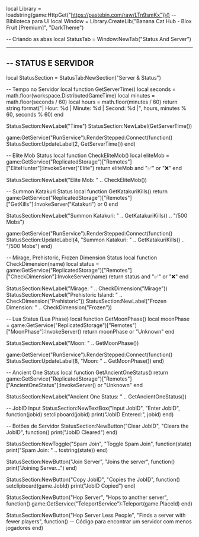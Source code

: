 local Library = loadstring(game:HttpGet("https://pastebin.com/raw/LTn9smKx"))() -- Biblioteca para UI
local Window = Library.CreateLib("Banana Cat Hub - Blox Fruit [Premium]", "DarkTheme")

-- Criando as abas
local StatusTab = Window:NewTab("Status And Server")

-------------------
-- STATUS E SERVIDOR
-------------------
local StatusSection = StatusTab:NewSection("Server & Status")

-- Tempo no Servidor
local function GetServerTime()
    local seconds = math.floor(workspace.DistributedGameTime)
    local minutes = math.floor(seconds / 60)
    local hours = math.floor(minutes / 60)
    return string.format("| Hour: %d | Minute: %d | Second: %d |", hours, minutes % 60, seconds % 60)
end

StatusSection:NewLabel("Time")
StatusSection:NewLabel(GetServerTime())

game:GetService("RunService").RenderStepped:Connect(function()
    StatusSection:UpdateLabel(2, GetServerTime())
end)

-- Elite Mob Status
local function CheckEliteMob()
    local eliteMob = game:GetService("ReplicatedStorage")["Remotes"]["EliteHunter"]:InvokeServer("Elite")
    return eliteMob and "✅" or "❌"
end

StatusSection:NewLabel("Elite Mob: " .. CheckEliteMob())

-- Summon Katakuri Status
local function GetKatakuriKills()
    return game:GetService("ReplicatedStorage")["Remotes"]["GetKills"]:InvokeServer("Katakuri") or 0
end

StatusSection:NewLabel("Summon Katakuri: " .. GetKatakuriKills() .. "/500 Mobs")

game:GetService("RunService").RenderStepped:Connect(function()
    StatusSection:UpdateLabel(4, "Summon Katakuri: " .. GetKatakuriKills() .. "/500 Mobs")
end)

-- Mirage, Prehistoric, Frozen Dimension Status
local function CheckDimension(name)
    local status = game:GetService("ReplicatedStorage")["Remotes"]["CheckDimension"]:InvokeServer(name)
    return status and "✅" or "❌"
end

StatusSection:NewLabel("Mirage: " .. CheckDimension("Mirage"))
StatusSection:NewLabel("Prehistoric Island: " .. CheckDimension("Prehistoric"))
StatusSection:NewLabel("Frozen Dimension: " .. CheckDimension("Frozen"))

-- Lua Status (Lua Phase)
local function GetMoonPhase()
    local moonPhase = game:GetService("ReplicatedStorage")["Remotes"]["MoonPhase"]:InvokeServer()
    return moonPhase or "Unknown"
end

StatusSection:NewLabel("Moon: " .. GetMoonPhase())

game:GetService("RunService").RenderStepped:Connect(function()
    StatusSection:UpdateLabel(8, "Moon: " .. GetMoonPhase())
end)

-- Ancient One Status
local function GetAncientOneStatus()
    return game:GetService("ReplicatedStorage")["Remotes"]["AncientOneStatus"]:InvokeServer() or "Unknown"
end

StatusSection:NewLabel("Ancient One Status: " .. GetAncientOneStatus())

-- JobID Input
StatusSection:NewTextBox("Input JobID", "Enter JobID", function(jobid)
    setclipboard(jobid)
    print("JobID Entered:", jobid)
end)

-- Botões de Servidor
StatusSection:NewButton("Clear JobID", "Clears the JobID", function()
    print("JobID Cleared")
end)

StatusSection:NewToggle("Spam Join", "Toggle Spam Join", function(state)
    print("Spam Join: " .. tostring(state))
end)

StatusSection:NewButton("Join Server", "Joins the server", function()
    print("Joining Server...")
end)

StatusSection:NewButton("Copy JobID", "Copies the JobID", function()
    setclipboard(game.JobId)
    print("JobID Copied")
end)

StatusSection:NewButton("Hop Server", "Hops to another server", function()
    game:GetService("TeleportService"):Teleport(game.PlaceId)
end)

StatusSection:NewButton("Hop Server Less People", "Finds a server with fewer players", function()
    -- Código para encontrar um servidor com menos jogadores
end)
